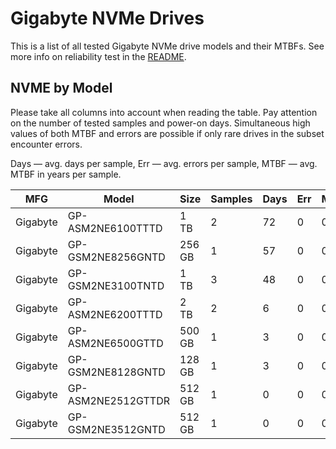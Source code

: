 Gigabyte NVMe Drives
====================

This is a list of all tested Gigabyte NVMe drive models and their MTBFs. See more
info on reliability test in the [README](https://github.com/linuxhw/SMART).

NVME by Model
------------

Please take all columns into account when reading the table. Pay attention on the
number of tested samples and power-on days. Simultaneous high values of both MTBF
and errors are possible if only rare drives in the subset encounter errors.

Days   — avg. days per sample,
Err    — avg. errors per sample,
MTBF   — avg. MTBF in years per sample.

| MFG       | Model              | Size   | Samples | Days  | Err   | MTBF   |
|-----------|--------------------|--------|---------|-------|-------|--------|
| Gigabyte  | GP-ASM2NE6100TTTD  | 1 TB   | 2       | 72    | 0     | 0.20   |
| Gigabyte  | GP-GSM2NE8256GNTD  | 256 GB | 1       | 57    | 0     | 0.16   |
| Gigabyte  | GP-GSM2NE3100TNTD  | 1 TB   | 3       | 48    | 0     | 0.13   |
| Gigabyte  | GP-ASM2NE6200TTTD  | 2 TB   | 2       | 6     | 0     | 0.02   |
| Gigabyte  | GP-ASM2NE6500GTTD  | 500 GB | 1       | 3     | 0     | 0.01   |
| Gigabyte  | GP-GSM2NE8128GNTD  | 128 GB | 1       | 3     | 0     | 0.01   |
| Gigabyte  | GP-ASM2NE2512GTTDR | 512 GB | 1       | 0     | 0     | 0.00   |
| Gigabyte  | GP-GSM2NE3512GNTD  | 512 GB | 1       | 0     | 0     | 0.00   |
